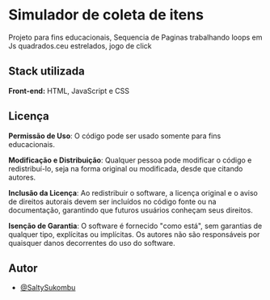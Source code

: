 
# Simulador de coleta de itens

Projeto para fins educacionais, Sequencia de Paginas trabalhando loops em Js quadrados.ceu estrelados, jogo de click


## Stack utilizada

**Front-end:** HTML, JavaScript e CSS 




## Licença

**Permissão de Uso**: O código pode ser usado somente para fins educacionais.

**Modificação e Distribuição**: Qualquer pessoa pode modificar o código e redistribuí-lo, seja na forma original ou modificada, desde que citando autores.

**Inclusão da Licença**: Ao redistribuir o software, a licença original e o aviso de direitos autorais devem ser incluídos no código fonte ou na documentação, garantindo que futuros usuários conheçam seus direitos.

**Isenção de Garantia**: O software é fornecido "como está", sem garantias de qualquer tipo, explícitas ou implícitas. Os autores não são responsáveis por quaisquer danos decorrentes do uso do software.
## Autor

- [@SaltySukombu](https://www.github.com/SaltySukombu)

